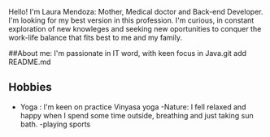 Hello! I'm Laura Mendoza: Mother, Medical doctor and Back-end Developer.
I'm looking for my best version in this profession. I'm curious, in constant exploration of new knowleges and seeking new oportunities to conquer the work-life balance that fits best to me and my family.

##About me:
I'm passionate in IT word, with keen focus in Java.git add README.md

## Hobbies
- Yoga : I'm keen on practice  Vinyasa yoga 
-Nature: I fell relaxed and happy when I spend some time outside, breathing and just taking sun bath.
-playing sports
